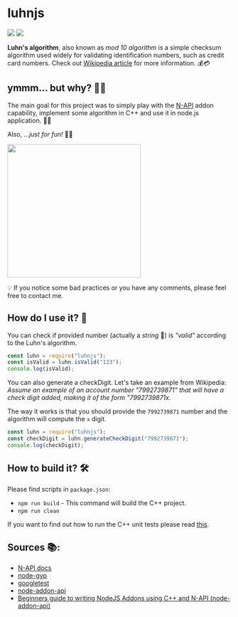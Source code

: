 # luhnjs

![](https://github.com/pniewiejski/luhnjs/workflows/Node%20CI/badge.svg)
![](https://github.com/pniewiejski/luhnjs/workflows/C++%20unit/badge.svg)

**Luhn's algorithm**, also known as _mod 10 algorithm_ is a simple checksum
algorithm used widely for validating identification numbers, such as credit card
numbers. Check out
[Wikipedia article](https://en.wikipedia.org/wiki/Luhn_algorithm) for more
information. 💰💳

## ymmm... but why? 💁‍♂️

The main goal for this project was to simply play with the
[N-API](https://nodejs.org/dist/latest-v12.x/docs/api/n-api.html#n_api_n_api)
addon capability, implement some algorithm in C++ and use it in node.js
application. 👨‍💻

Also, ..._just for fun!_ 🤷‍♂️

<p><img src="https://media3.giphy.com/media/xT1XH0FX2Mo4AVrPFe/giphy.gif?cid=790b761111d73b97e327f8b03deaa5ca36b30de275d15226&rid=giphy.gif" width="300"><p/>

💡 If you notice some bad practices or you have any comments, please feel free
to contact me.

## How do I use it? 🤔

You can check if provided number (actually a _string_ 🤫) is _"valid"_ according
to the Luhn's algorithm.

```js
const luhn = require("luhnjs");
const isValid = luhn.isValid("123");
console.log(isValid);
```

You can also generate a checkDigit. Let's take an example from Wikipedia:
_Assume an example of an account number "7992739871" that will have a check
digit added, making it of the form "7992739871x_.

The way it works is that you should provide the `7992739871` number and the
algorithm will compute the `x` digit.

```js
const luhn = require("luhnjs");
const checkDigit = luhn.generateCheckDigit("7992739871");
console.log(checkDigit);
```

## How to build it? 🛠️

Please find scripts in `package.json`:

-   `npm run build` - This command will build the C++ project.
-   `npm run clean`

If you want to find out how to run the C++ unit tests please read
[this](./luhncpp/README.md).

## Sources 📚:

-   [N-API docs](https://nodejs.github.io/node-addon-api/index.html)
-   [node-gyp](https://github.com/nodejs/node-gyp)
-   [googletest](https://github.com/google/googletest)
-   [node-addon-api](https://github.com/nodejs/node-addon-api)
-   [Beginners guide to writing NodeJS Addons using C++ and N-API (node-addon-api)](https://medium.com/@atulanand94/beginners-guide-to-writing-nodejs-addons-using-c-and-n-api-node-addon-api-9b3b718a9a7f)
